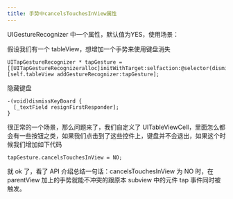 ```yaml
---
title: 手势中cancelsTouchesInView属性
---
```


UIGestureRecognizer 中一个属性，默认值为YES，使用场景：

假设我们有一个 tableView，想增加一个手势来使用键盘消失

```
UITapGestureRecognizer * tapGesture = [[UITapGestureRecognizeralloc]initWithTarget:selfaction:@selector(dismissKeyBoard)];
[self.tableView addGestureRecognizer:tapGesture];
```

隐藏键盘

```
-(void)dismissKeyBoard {
  [_textField resignFirstResponder];
}
```

很正常的一个场景，那么问题来了，我们自定义了 UITableViewCell，里面怎么都会有一些按钮之类，如果我们点击到了这些控件上，键盘并不会退出，如果这个时候我们增加如下代码

```
tapGesture.cancelsTouchesInView = NO;
```

就 ok 了，看了 API 介绍总结一句话：cancelsTouchesInView 为 NO 时，在 parentView 加上的手势就能不冲突的跟原本 subview 中的元件 tap 事件同时被触发。
